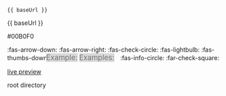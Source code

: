 <variable name="showBaseUrlCode">
<code>{<span></span>{ baseUrl }}</code>
</variable>

<variable name="showBaseUrlText">{<span></span>{ baseUrl }}</variable>

<variable name="markbind_blue">#00B0F0</variable>

<variable name="icon_arrow_down">:fas-arrow-down:</variable>
<variable name="icon_arrow_right">:fas-arrow-right:</variable>
<variable name="icon_check_blue"><span style="color: {{ markbind_blue }}">:fas-check-circle:</span></variable>
<variable name="icon_bulb_blue"><span style="color: {{ markbind_blue }}">:fas-lightbulb:</span></variable>
<variable name="icon_dislike">:fas-thumbs-down:</variable>
<variable name="icon_example"><big><span class='badge badge-pill badge-light' style="background-color: #d9d9d9; color: #737373; position:relative; left:-10px">Example:</span></big></variable>
<variable name="icon_examples"><big><span class='badge badge-pill badge-light' style="background-color: #d9d9d9; color: #737373; position:relative; left:-10px">Examples:</span></big></variable>
<variable name="icon_info">:fas-info-circle:</variable>
<variable name="icon_ticked">:far-check-square:</variable>

<variable name="link_live_preview">[live preview](userGuide/glossary.html#live-preview)</variable>

<variable name="tooltip_root_directory"><tooltip content="The directory that contains all the project files. It is also the directory in which the `site.json` configuration file is located.">root directory</tooltip></variable>

